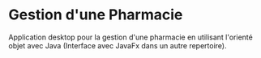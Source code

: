 # Gestion d'une Pharmacie
Application desktop pour la gestion d'une pharmacie en utilisant l'orienté objet avec Java (Interface avec JavaFx dans un autre repertoire).
